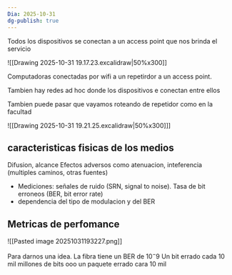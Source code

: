 ```yaml
---
Dia: 2025-10-31
dg-publish: true
---
```

Todos los dispositivos se conectan a un access point que nos brinda el servicio


![[Drawing 2025-10-31 19.17.23.excalidraw|50%x300]]

Computadoras conectadas por wifi a un repetirdor a un access point. 


Tambien hay redes ad hoc donde los dispositivos e conectan entre ellos


Tambien puede pasar que vayamos roteando de repetidor como en la facultad

![[Drawing 2025-10-31 19.21.25.excalidraw|50%x300]]]


## caracteristicas fisicas de los medios 

Difusion, alcance
Efectos adversos como atenuacion, inteferencia (multiples caminos, otras fuentes)
- Mediciones: señales de ruido (SRN, signal to noise). Tasa de bit erroneos (BER, bit error rate)
- dependencia del tipo de modulacion y del BER

## Metricas de perfomance 
![[Pasted image 20251031193227.png]]

Para darnos una idea. La fibra tiene un BER de $10 ^-9$
Un bit errado cada 10 mil millones de bits ooo un paquete errado cara 10 mil